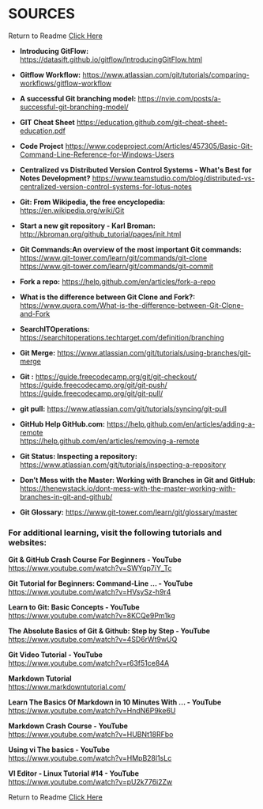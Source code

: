 ﻿# SOURCES
Return to Readme [Click Here](/README.md)


* <b> Introducing GitFlow: </b>  https://datasift.github.io/gitflow/IntroducingGitFlow.html

* <b>Gitflow Workflow:</b> 
https://www.atlassian.com/git/tutorials/comparing-workflows/gitflow-workflow

* <b>A successful Git branching model:</b> 
https://nvie.com/posts/a-successful-git-branching-model/

* <b>GIT Cheat Sheet</b> https://education.github.com/git-cheat-sheet-education.pdf

* <b>Code Project</b> https://www.codeproject.com/Articles/457305/Basic-Git-Command-Line-Reference-for-Windows-Users

* <b>Centralized vs Distributed Version Control Systems - What's Best for Notes Development?</b> 
https://www.teamstudio.com/blog/distributed-vs-centralized-version-control-systems-for-lotus-notes


* <b>Git: From Wikipedia, the free encyclopedia:</b> https://en.wikipedia.org/wiki/Git


* <b>Start a new git repository - Karl Broman:</b> http://kbroman.org/github_tutorial/pages/init.html


* <b>Git Commands:An overview of the most important Git commands:</b> </br>https://www.git-tower.com/learn/git/commands/git-clone
</br>https://www.git-tower.com/learn/git/commands/git-commit


* <b>Fork a repo:</b> https://help.github.com/en/articles/fork-a-repo


* <b>What is the difference between Git Clone and Fork?:</b> </br>https://www.quora.com/What-is-the-difference-between-Git-Clone-and-Fork

* <b>SearchITOperations:</b> https://searchitoperations.techtarget.com/definition/branching


* <b>Git Merge:</b> https://www.atlassian.com/git/tutorials/using-branches/git-merge


* <b>Git :</b> https://guide.freecodecamp.org/git/git-checkout/</br>
https://guide.freecodecamp.org/git/git-push/</br>
https://guide.freecodecamp.org/git/git-pull/

* <b>git pull:</b> https://www.atlassian.com/git/tutorials/syncing/git-pull


* <b>GitHub Help    GitHub.com:</b> https://help.github.com/en/articles/adding-a-remote</br>
https://help.github.com/en/articles/removing-a-remote


* <b>Git Status: Inspecting a repository:</b> </br>https://www.atlassian.com/git/tutorials/inspecting-a-repository



* <b>Don’t Mess with the Master: Working with Branches in Git and GitHub:</b> 
</br>https://thenewstack.io/dont-mess-with-the-master-working-with-branches-in-git-and-github/



* <b>Git Glossary:</b> https://www.git-tower.com/learn/git/glossary/master


### For additional learning, visit the following tutorials and websites:

<b>Git & GitHub Crash Course For Beginners - YouTube </b></br>
https://www.youtube.com/watch?v=SWYqp7iY_Tc

<b>Git Tutorial for Beginners: Command-Line ... - YouTube</b></br>
https://www.youtube.com/watch?v=HVsySz-h9r4

<b>Learn to Git: Basic Concepts - YouTube</b></br>
https://www.youtube.com/watch?v=8KCQe9Pm1kg

<b>The Absolute Basics of Git & Github: Step by Step - YouTube</b></br>
https://www.youtube.com/watch?v=4SD6rWt9wUQ

<b>Git Video Tutorial - YouTube</b></br>
https://www.youtube.com/watch?v=r63f51ce84A

<b>Markdown Tutorial</b></br>
https://www.markdowntutorial.com/

<b>Learn The Basics Of Markdown in 10 Minutes With ... - YouTube</b></br>
https://www.youtube.com/watch?v=HndN6P9ke6U

<b>Markdown Crash Course - YouTube</b></br>
https://www.youtube.com/watch?v=HUBNt18RFbo

<b>Using vi The basics - YouTube</b></br>
https://www.youtube.com/watch?v=HMpB28l1sLc

<b>VI Editor - Linux Tutorial #14 - YouTube</b></br>
https://www.youtube.com/watch?v=pU2k776i2Zw

Return to Readme [Click Here](/README.md)
